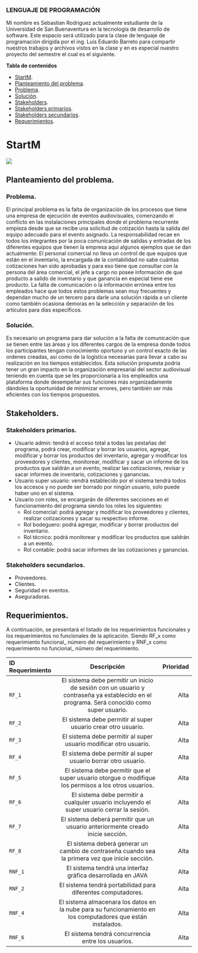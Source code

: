 ### LENGUAJE DE PROGRAMACIÓN

Mi nombre es Sebastian Rodriguez actualmente estudiante de la Universidad de San Buenaventura en la tecnología de desarrollo de software.
Este espacio será utilizado para la clase de lenguaje de programación dirigida por el ing. Luis Eduardo Barreto para compartir nuestros trabajos y archivos vistos en la clase y en es especial nuestro proyecto del semestre el cual es el siguiente.



**Tabla de contenidos**

- [StartM](#StartM).
- [Planteamiento del problema](#Planteamiento-del-problema).
- [Problema](#Problema).
- [Solución](#Solución).
- [Stakeholders](#Stakeholders).
- [Stakeholders primarios](#Stakeholders-primarios).
- [Stakeholders secundarios](#Stakeholders-secundarios).
- [Requerimientos](#Requerimientos).


# StartM

![](https://github.com/Kanaitt/Lenguajes-de-Programacion/blob/master/Proyecto/src/recursos/Iconos/Logopeque%C3%B1o.png?raw=true)


## Planteamiento del problema.

### Problema.
El principal problema es la falta de organización de los procesos que tiene una empresa de ejecución de eventos audiovisuales, comenzando el conflicto en las instalaciones principales donde el problema recurrente empieza desde que se recibe una solicitud de cotización hasta la salida del equipo adecuado para el evento asignado. La responsabilidad recae en todos los integrantes por la poca comunicación de salidas y entradas de los diferentes equipos que tienen la empresa aquí algunos ejemplos que se dan actualmente: El personal comercial no lleva un control de que equipos que están en el inventario, la encargada de la contabilidad no sabe cuántas cotizaciones han sido aprobadas y para eso tiene que consultar con la persona del área comercial, el jefe a cargo no posee información de que producto a salido de inventario y que ganancia en especial tiene ese producto.
La falta de comunicación o la información errónea entre los empleados hace que todos estos problemas sean muy frecuentes y dependan mucho de un tercero para darle una solución rápida a un cliente como también ocasiona demoras en la selección y separación de los artículos para días específicos.

### Solución.

Es necesario un programa para dar solución a la falta de comunicación que se tienen entre las áreas y los diferentes cargos de la empresa donde todos los participantes tengan conocimiento oportuno y un control exacto de las ordenes creadas, así como de la logística necesarias para llevar a cabo su realización en los tiempos establecidos.
Esta solución propuesta podría tener un gran impacto en la organización empresarial del sector audiovisual teniendo en cuenta que se les proporcionaría a los empleados una plataforma donde desempeñar sus funciones más organizadamente dándoles la oportunidad de minimizar errores, pero también ser más eficientes con los tiempos propuestos.

## Stakeholders.

### Stakeholders primarios.

- Usuario admin: tendrá el acceso total a todas las pestañas del programa, podrá crear, modificar y borrar los usuarios, agregar, modificar y borrar los productos del inventario, agregar y modificar los proveedores y clientes, monitorear, modificar y sacar un informe de los productos que saldrán a un evento, realizar las cotizaciones, revisar y sacar informes de inventario, cotizaciones y ganancias.
- Usuario super usuario: vendrá establecido por el sistema tendrá todos los accesos y no puede ser borrado por ningún usuario, solo puede haber uno en el sistema.
- Usuario con roles, se encargarán de diferentes secciones en el funcionamiento del programa siendo los roles los siguientes:
  - Rol comercial: podrá agregar y modificar los proveedores y clientes, realizar cotizaciones y sacar su respectivo informe.
  - Rol bodeguero: podrá agregar, modificar y borrar productos del inventario.
  - Rol técnico: podrá monitorear y modificar los productos que saldrán a un evento.
  - Rol contable: podrá sacar informes de las cotizaciones y ganancias.

### Stakeholders secundarios.

- Proveedores.
- Clientes.
- Seguridad en eventos.
- Aseguradoras.

## Requerimientos.

A continuación, se presentará el listado de los requerimientos funcionales y los requerimientos no funcionales de la aplicación. Siendo RF_x como requerimiento funcional_ número del requerimiento y RNF_x como requerimiento no funcional_ número del requerimiento.

| ID Requerimiento | Descripción  | Prioridad |
| :------------ |:---------------:| -----:|
| `RF_1` | El sistema debe permitir un inicio de sesión con un usuario y contraseña ya establecido en el programa. Será conocido como super usuario.| Alta |
| `RF_2` |El sistema debe permitir al super usuario crear otro usuario.|Alta|
|`RF_3`|El sistema debe permitir al super usuario modificar otro usuario.|Alta|
|`RF_4`|El sistema debe permitir al super usuario borrar otro usuario.|Alta|
|`RF_5`|El sistema debe permitir que el super usuario otorgue o modifique los permisos a los otros usuarios.| Alta|
|`RF_6`|El sistema debe permitir a cualquier usuario incluyendo el super usuario cerrar la sesión.|Alta|
|`RF_7`|El sistema deberá permitir que un usuario anteriormente creado inicie sección.|Alta|
|`RF_8`|El sistema deberá generar un cambio de contraseña cuando sea la primera vez que inicie sección.|Alta|
|`RNF_1`|El sistema tendrá una interfaz gráfica desarrollada en JAVA|Alta|
|`RNF_2`|El sistema tendrá portabilidad para diferentes computadores.|Alta|
|`RNF_4`|El sistema almacenara los datos en la nube para su funcionamiento en los computadores que están instalados.|Alta|
|`RNF_6`|El sistema tendrá concurrencia entre los usuarios.|Alta|
